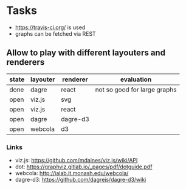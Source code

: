 # Tasks

- https://travis-ci.org/ is used
- graphs can be fetched via REST

## Allow to play with different layouters and renderers

| state  | layouter | renderer | evaluation                   |
|--------|----------|----------|------------------------------|
| done   | dagre    | react    | not so good for large graphs |
| open   | viz.js   | svg      | |
| open   | viz.js   | react    | |
| open   | dagre    | dagre-d3 | |
| open   | webcola  | d3       | |

### Links

- viz.js: https://github.com/mdaines/viz.js/wiki/API
- dot: https://graphviz.gitlab.io/_pages/pdf/dotguide.pdf
- webcola: http://ialab.it.monash.edu/webcola/
- dagre-d3: https://github.com/dagrejs/dagre-d3/wiki
